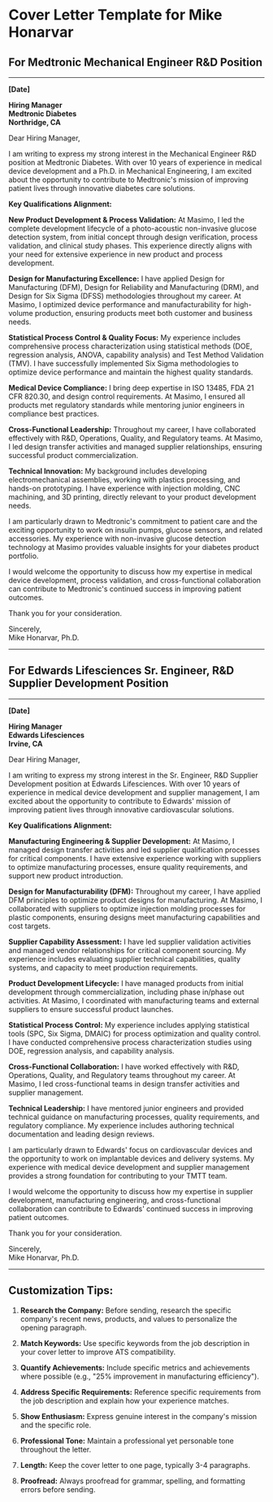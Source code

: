 # Cover Letter Template for Mike Honarvar

## For Medtronic Mechanical Engineer R&D Position

---

**[Date]**

**Hiring Manager**  
**Medtronic Diabetes**  
**Northridge, CA**

Dear Hiring Manager,

I am writing to express my strong interest in the Mechanical Engineer R&D position at Medtronic Diabetes. With over 10 years of experience in medical device development and a Ph.D. in Mechanical Engineering, I am excited about the opportunity to contribute to Medtronic's mission of improving patient lives through innovative diabetes care solutions.

**Key Qualifications Alignment:**

**New Product Development & Process Validation:** At Masimo, I led the complete development lifecycle of a photo-acoustic non-invasive glucose detection system, from initial concept through design verification, process validation, and clinical study phases. This experience directly aligns with your need for extensive experience in new product and process development.

**Design for Manufacturing Excellence:** I have applied Design for Manufacturing (DFM), Design for Reliability and Manufacturing (DRM), and Design for Six Sigma (DFSS) methodologies throughout my career. At Masimo, I optimized device performance and manufacturability for high-volume production, ensuring products meet both customer and business needs.

**Statistical Process Control & Quality Focus:** My experience includes comprehensive process characterization using statistical methods (DOE, regression analysis, ANOVA, capability analysis) and Test Method Validation (TMV). I have successfully implemented Six Sigma methodologies to optimize device performance and maintain the highest quality standards.

**Medical Device Compliance:** I bring deep expertise in ISO 13485, FDA 21 CFR 820.30, and design control requirements. At Masimo, I ensured all products met regulatory standards while mentoring junior engineers in compliance best practices.

**Cross-Functional Leadership:** Throughout my career, I have collaborated effectively with R&D, Operations, Quality, and Regulatory teams. At Masimo, I led design transfer activities and managed supplier relationships, ensuring successful product commercialization.

**Technical Innovation:** My background includes developing electromechanical assemblies, working with plastics processing, and hands-on prototyping. I have experience with injection molding, CNC machining, and 3D printing, directly relevant to your product development needs.

I am particularly drawn to Medtronic's commitment to patient care and the exciting opportunity to work on insulin pumps, glucose sensors, and related accessories. My experience with non-invasive glucose detection technology at Masimo provides valuable insights for your diabetes product portfolio.

I would welcome the opportunity to discuss how my expertise in medical device development, process validation, and cross-functional collaboration can contribute to Medtronic's continued success in improving patient outcomes.

Thank you for your consideration.

Sincerely,  
Mike Honarvar, Ph.D.

---

## For Edwards Lifesciences Sr. Engineer, R&D Supplier Development Position

---

**[Date]**

**Hiring Manager**  
**Edwards Lifesciences**  
**Irvine, CA**

Dear Hiring Manager,

I am writing to express my strong interest in the Sr. Engineer, R&D Supplier Development position at Edwards Lifesciences. With over 10 years of experience in medical device development and supplier management, I am excited about the opportunity to contribute to Edwards' mission of improving patient lives through innovative cardiovascular solutions.

**Key Qualifications Alignment:**

**Manufacturing Engineering & Supplier Development:** At Masimo, I managed design transfer activities and led supplier qualification processes for critical components. I have extensive experience working with suppliers to optimize manufacturing processes, ensure quality requirements, and support new product introduction.

**Design for Manufacturability (DFM):** Throughout my career, I have applied DFM principles to optimize product designs for manufacturing. At Masimo, I collaborated with suppliers to optimize injection molding processes for plastic components, ensuring designs meet manufacturing capabilities and cost targets.

**Supplier Capability Assessment:** I have led supplier validation activities and managed vendor relationships for critical component sourcing. My experience includes evaluating supplier technical capabilities, quality systems, and capacity to meet production requirements.

**Product Development Lifecycle:** I have managed products from initial development through commercialization, including phase in/phase out activities. At Masimo, I coordinated with manufacturing teams and external suppliers to ensure successful product launches.

**Statistical Process Control:** My experience includes applying statistical tools (SPC, Six Sigma, DMAIC) for process optimization and quality control. I have conducted comprehensive process characterization studies using DOE, regression analysis, and capability analysis.

**Cross-Functional Collaboration:** I have worked effectively with R&D, Operations, Quality, and Regulatory teams throughout my career. At Masimo, I led cross-functional teams in design transfer activities and supplier management.

**Technical Leadership:** I have mentored junior engineers and provided technical guidance on manufacturing processes, quality requirements, and regulatory compliance. My experience includes authoring technical documentation and leading design reviews.

I am particularly drawn to Edwards' focus on cardiovascular devices and the opportunity to work on implantable devices and delivery systems. My experience with medical device development and supplier management provides a strong foundation for contributing to your TMTT team.

I would welcome the opportunity to discuss how my expertise in supplier development, manufacturing engineering, and cross-functional collaboration can contribute to Edwards' continued success in improving patient outcomes.

Thank you for your consideration.

Sincerely,  
Mike Honarvar, Ph.D.

---

## Customization Tips:

1. **Research the Company:** Before sending, research the specific company's recent news, products, and values to personalize the opening paragraph.

2. **Match Keywords:** Use specific keywords from the job description in your cover letter to improve ATS compatibility.

3. **Quantify Achievements:** Include specific metrics and achievements where possible (e.g., "25% improvement in manufacturing efficiency").

4. **Address Specific Requirements:** Reference specific requirements from the job description and explain how your experience matches.

5. **Show Enthusiasm:** Express genuine interest in the company's mission and the specific role.

6. **Professional Tone:** Maintain a professional yet personable tone throughout the letter.

7. **Length:** Keep the cover letter to one page, typically 3-4 paragraphs.

8. **Proofread:** Always proofread for grammar, spelling, and formatting errors before sending.

